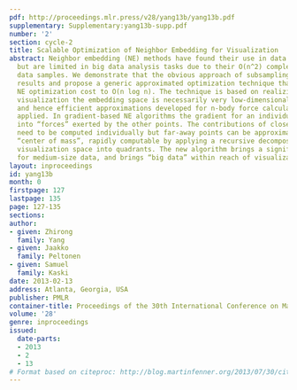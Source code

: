```yaml
---
pdf: http://proceedings.mlr.press/v28/yang13b/yang13b.pdf
supplementary: Supplementary:yang13b-supp.pdf
number: '2'
section: cycle-2
title: Scalable Optimization of Neighbor Embedding for Visualization
abstract: Neighbor embedding (NE) methods have found their use in data visualization
  but are limited in big data analysis tasks due to their O(n^2) complexity for n
  data samples. We demonstrate that the obvious approach of subsampling produces inferior
  results and propose a generic approximated optimization technique that reduces the
  NE optimization cost to O(n log n). The technique is based on realizing that in
  visualization the embedding space is necessarily very low-dimensional (2D or 3D),
  and hence efficient approximations developed for n-body force calculations can be
  applied. In gradient-based NE algorithms the gradient for an individual point decomposes
  into “forces” exerted by the other points. The contributions of close-by points
  need to be computed individually but far-away points can be approximated by their
  “center of mass”, rapidly computable by applying a recursive decomposition of the
  visualization space into quadrants. The new algorithm brings a significant speed-up
  for medium-size data, and brings “big data” within reach of visualization.
layout: inproceedings
id: yang13b
month: 0
firstpage: 127
lastpage: 135
page: 127-135
sections: 
author:
- given: Zhirong
  family: Yang
- given: Jaakko
  family: Peltonen
- given: Samuel
  family: Kaski
date: 2013-02-13
address: Atlanta, Georgia, USA
publisher: PMLR
container-title: Proceedings of the 30th International Conference on Machine Learning
volume: '28'
genre: inproceedings
issued:
  date-parts:
  - 2013
  - 2
  - 13
# Format based on citeproc: http://blog.martinfenner.org/2013/07/30/citeproc-yaml-for-bibliographies/
---
```

